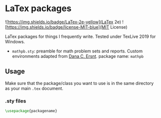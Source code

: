# LaTex packages

![https://img.shields.io/badge/LaTex-2e-yellow](LaTex 2e) ![https://img.shields.io/badge/license-MIT-blue](MIT License)

LaTex packages for things I frequently write. Tested under TexLive 2019 for Windows.


- `mathpb.sty`: preamble for math problem sets and reports. Custom environments adapted from [Dana C. Ersnt](https://gist.github.com/dcernst/1827406). package name: `mathpb`

## Usage

Make sure that the package/class you want to use is in the same directory as your main `.tex` document.

### .sty files

```tex
\usepackage{packagename}
```
